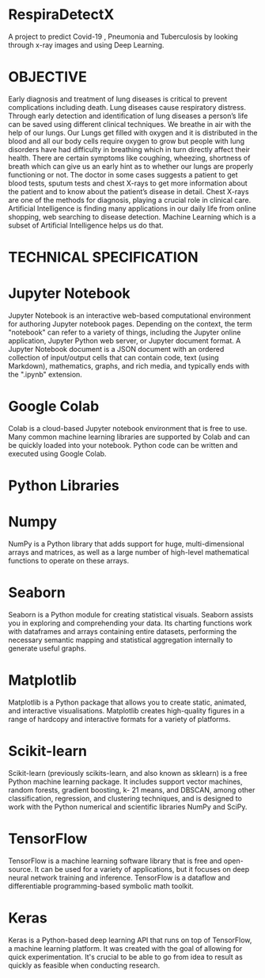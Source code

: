 # RespiraDetectX
A project to predict Covid-19 , Pneumonia and Tuberculosis by looking through x-ray images and using Deep Learning.

# OBJECTIVE
Early diagnosis and treatment of lung diseases is critical to prevent complications including
death. Lung diseases cause respiratory distress. Through early detection and identification of
lung diseases a person’s life can be saved using different clinical techniques. We breathe in air
with the help of our lungs. Our Lungs get filled with oxygen and it is distributed in the blood
and all our body cells require oxygen to grow but people with lung disorders have had difficulty
in breathing which in turn directly affect their health. There are certain symptoms like
coughing, wheezing, shortness of breath which can give us an early hint as to whether our lungs
are properly functioning or not. The doctor in some cases suggests a patient to get blood tests,
sputum tests and chest X-rays to get more information about the patient and to know about the
patient’s disease in detail. Chest X-rays are one of the methods for diagnosis, playing a crucial
role in clinical care. Artificial Intelligence is finding many applications in our daily life from
online shopping, web searching to disease detection. Machine Learning which is a subset of
Artificial Intelligence helps us do that.

# TECHNICAL SPECIFICATION
# Jupyter Notebook
Jupyter Notebook is an interactive web-based computational environment for authoring Jupyter
notebook pages. Depending on the context, the term "notebook" can refer to a variety of things,
including the Jupyter online application, Jupyter Python web server, or Jupyter document
format. A Jupyter Notebook document is a JSON document with an ordered collection of
input/output cells that can contain code, text (using Markdown), mathematics, graphs, and rich
media, and typically ends with the ".ipynb" extension.
# Google Colab
Colab is a cloud-based Jupyter notebook environment that is free to use. Many common
machine learning libraries are supported by Colab and can be quickly loaded into your
notebook. Python code can be written and executed using Google Colab.
# Python Libraries
# Numpy
NumPy is a Python library that adds support for huge, multi-dimensional arrays and matrices,
as well as a large number of high-level mathematical functions to operate on these arrays.
# Seaborn
Seaborn is a Python module for creating statistical visuals. Seaborn assists you in exploring
and comprehending your data. Its charting functions work with dataframes and arrays
containing entire datasets, performing the necessary semantic mapping and statistical
aggregation internally to generate useful graphs.
# Matplotlib
Matplotlib is a Python package that allows you to create static, animated, and interactive
visualisations. Matplotlib creates high-quality figures in a range of hardcopy and interactive
formats for a variety of platforms.
# Scikit-learn
Scikit-learn (previously scikits-learn, and also known as sklearn) is a free Python machine
learning package. It includes support vector machines, random forests, gradient boosting, k-
21
means, and DBSCAN, among other classification, regression, and clustering techniques, and
is designed to work with the Python numerical and scientific libraries NumPy and SciPy.
# TensorFlow
TensorFlow is a machine learning software library that is free and open-source. It can be used
for a variety of applications, but it focuses on deep neural network training and inference.
TensorFlow is a dataflow and differentiable programming-based symbolic math toolkit.
# Keras
Keras is a Python-based deep learning API that runs on top of TensorFlow, a machine learning
platform. It was created with the goal of allowing for quick experimentation. It's crucial to be
able to go from idea to result as quickly as feasible when conducting research.
